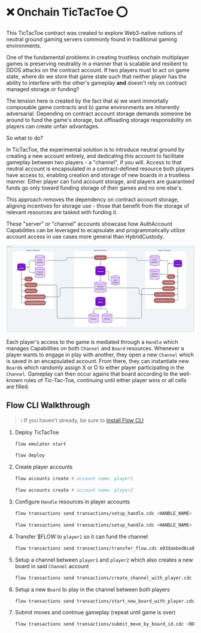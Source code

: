 # ❌ Onchain TicTacToe ⭕

<!-- 
- Not clear why channels are necessary
- Needs warning on use of AuthAccount Caps
- Needs explanation of why we made this design choice
- Could this have been done without account caps?
-->

This TicTacToe contract was created to explore Web3-native notions of neutral ground gaming servers commonly found in traditional gaming environments.

One of the fundamental problems in creating trustless onchain multiplayer games is preserving neutrality in a manner that is scalable and resilient to DDOS attacks on the contract account. If two players must to act on game state, where do we store that game state such that neither player has the ability to interfere with the other's gameplay **and** doesn't rely on contract managed storage or funding?

The tension here is created by the fact that a) we want immortally composable game contracts and b) game environments are inherently adversarial. Depending on contract account storage demands someone be around to fund the game's storage, but offloading storage responsibility on players can create unfair advantages.

So what to do?

In TicTacToe, the experimental solution is to introduce neutral ground by creating a new account entirely, and dedicating this account to facilitate gameplay between two players - a "channel", if you will. Access to that neutral account is encapsulated in a contract-defined resource both players have access to, enabling creation and storage of new boards in a trustless manner. Either player can fund account storage, and players are guaranteed funds go only toward funding storage of their games and no one else's.

This approach removes the dependency on contract account storage, aligning incentives for storage use - those that benefit from the storage of relevant resources are tasked with funding it.

These "server" or "channel" accounts showcase how AuthAccount Capabilities can be leveraged to ecapsulate and programmatically utilize account access in use cases more general than HybridCustody.

![tic tac toe overview diagram](./diagrams/overview.png)

Each player's access to the game is mediated through a `Handle` which manages Capabilities on both `Channel` and `Board` resources. Whenever a player wants to engage in play with another, they open a new `Channel` which is saved in an encapsulated account. From there, they can instantiate new `Board`s which randomly assign X or O to either player participating in the `Channel`. Gameplay can then occur agains that board according to the well-known rules of Tic-Tac-Toe, continuing until either player wins or all cells are filled.

## Flow CLI Walkthrough

> :information_source: If you haven't already, be sure to [install Flow CLI](https://developers.flow.com/tooling/flow-cli/install)

1. Deploy TicTacToe
    ```sh
    flow emulator start
    ```
    ```sh
    flow deploy
    ```
1. Create player accounts
    ```sh
    flow accounts create # account name: player1
    ```
    ```sh
    flow accounts create # account name: player2
    ```
1.  Configure `Handle` resources in player accounts
    ```sh
    flow transactions send transactions/setup_handle.cdc <HANDLE_NAME> --signer player1
    ```
    ```sh
    flow transactions send transactions/setup_handle.cdc <HANDLE_NAME> --signer player2
    ```
1. Transfer $FLOW to `player1` so it can fund the channel
    ```sh
    flow transactions send transactions/transfer_flow.cdc e03daebed8ca0615 10.0
    ```
1. Setup a channel between `player1` and `player2` which also creates a new board in said `Channel` account
    ```sh
    flow transactions send transactions/create_channel_with_player.cdc <PLAYER_TWO_ADDRESS> <FUNDING_AMOUNT> --signer player1
    ```
1. Setup a new `Board` to play in the channel between both players
    ```sh
    flow transactions send transactions/start_new_board_with_player.cdc <PLAYER_TWO_ADDRESS> --signer player1
    ```
1. Submit moves and continue gameplay (repeat until game is over)
    ```sh
    flow transactions send transactions/submit_move_by_board_id.cdc <BOARD_ID> <ROW> <COLUMN> --signer <ACCOUNT_NAME>
    ```